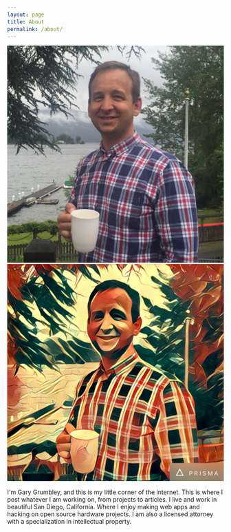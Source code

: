```yaml
---
layout: page
title: About
permalink: /about/
---
```

<div class="profilecont">
  <img src="/assets/profile_pic0.jpg" class="profilepic" />
  <img src="/assets/profile_pic_2016.jpg" class="profilepic" />
</div>

I'm Gary Grumbley, and this is my little corner of the internet. This is where I  post whatever I am working on, from projects to articles. I live and work in beautiful San Diego, California. Where I enjoy making web apps and hacking on open source hardware projects. I am also a licensed attorney with a specialization in intellectual property.
